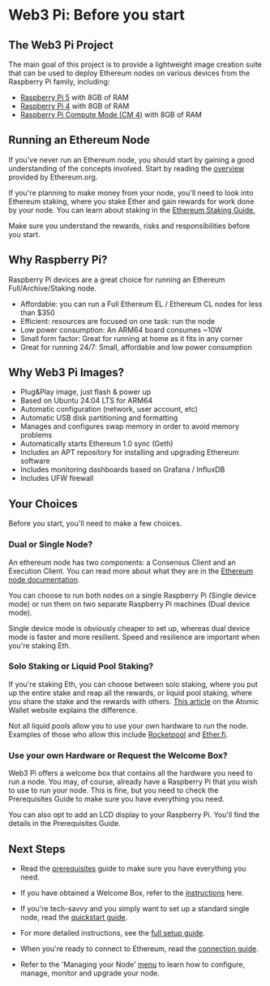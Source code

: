 # Web3 Pi: Before you start

## The Web3 Pi Project

The main goal of this project is to provide a lightweight image creation suite that can be used to deploy Ethereum nodes on various devices from the Raspberry Pi family, including:

- [Raspberry Pi 5](https://www.raspberrypi.com/products/raspberry-pi-5/) with 8GB of RAM
- [Raspberry Pi 4](https://www.raspberrypi.com/products/raspberry-pi-4-model-b/) with 8GB of RAM
- [Raspberry Pi Compute Mode (CM 4)](https://www.raspberrypi.com/products/compute-module-4) with 8GB of RAM

## Running an Ethereum Node

If you've never run an Ethereum node, you should start by gaining a good understanding of the concepts involved.  Start by reading the [overview](https://ethereum.org/en/run-a-node/) provided by Ethereum.org. 

If you're planning to make money from your node, you'll need to look into Ethereum staking, where you stake Ether and gain rewards for work done by your node. You can learn about staking in the [Ethereum Staking Guide.](https://ethereum.org/en/staking/)

Make sure you understand the rewards, risks and responsibilities before you start.

## Why Raspberry Pi?

Raspberry Pi devices are a great choice for running an Ethereum Full/Archive/Staking node.

- Affordable: you can run a Full Ethereum EL / Ethereum CL nodes for less than $350
- Efficient: resources are focused on one task: run the node
- Low power consumption: An ARM64 board consumes ~10W
- Small form factor: Great for running at home as it fits in any corner
- Great for running 24/7: Small, affordable and low power consumption

## Why Web3 Pi Images?

- Plug&Play image, just flash & power up
- Based on Ubuntu 24.04 LTS for ARM64
- Automatic configuration (network, user account, etc)
- Automatic USB disk partitioning and formatting
- Manages and configures swap memory in order to avoid memory problems
- Automatically starts Ethereum 1.0 sync (Geth)
- Includes an APT repository for installing and upgrading Ethereum software
- Includes monitoring dashboards based on Grafana / InfluxDB
- Includes UFW firewall

## Your Choices

Before you start, you'll need to make a few choices.

### Dual or Single Node?

An ethereum node has two components: a Consensus Client and an Execution Client. You can read more about what they are in the [Ethereum node documentation](https://ethereum.org/en/developers/docs/nodes-and-clients/).

You can choose to run both nodes on a single Raspberry Pi (Single device mode) or run them on two separate Raspberry Pi machines (Dual device mode).

Single device mode is obviously cheaper to set up, whereas dual device mode is faster and more resilient. Speed and resilience are important when you're staking Eth.

### Solo Staking or Liquid Pool Staking?

If you're staking Eth, you can choose between solo staking, where you put up the entire stake and reap all the rewards, or liquid pool staking, where you share the stake and the rewards with others. [This article](https://atomicwallet.io/academy/articles/should-i-stake-my-ethereum) on the Atomic Wallet website explains the difference.

Not all liquid pools allow you to use your own hardware to run the node. Examples of those who allow this include [Rocketpool](https://rocketpool.net) and [Ether.fi](https://www.ether.fi).  

### Use your own Hardware or Request the Welcome Box?

Web3 Pi offers a welcome box that contains all the hardware you need to run a node. You may, of course, already have a Raspberry Pi that you wish to use to run your node. This is fine, but you need to check the Prerequisites Guide to make sure you have everything you need.

You can also opt to add an LCD display to your Raspberry Pi. You'll find the details in the Prerequisites Guide.

## Next Steps

- Read the [prerequisites](prerequisites.md) guide to make sure you have everything you need.

- If you have obtained a Welcome Box, refer to the [instructions](welcome-box.md) here.

- If you're tech-savvy and you simply want to set up a standard single node, read the [quickstart guide](quickstart.md).

- For more detailed instructions, see the [full setup guide](full-setup/menu.md).

- When you're ready to connect to Ethereum, read the [connection guide](ethereum-connect.md).

- Refer to the 'Managing your Node' [menu](managing/menu.md) to learn how to configure, manage, monitor and upgrade your node.



